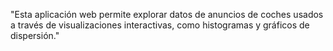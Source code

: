 "Esta aplicación web permite explorar datos de anuncios de coches usados a través de visualizaciones interactivas, como histogramas y gráficos de dispersión."